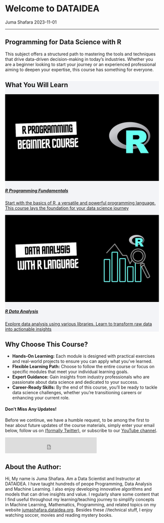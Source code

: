 # Welcome to DATAIDEA
Juma Shafara
2023-11-01

<!-- WARNING: THIS FILE WAS AUTOGENERATED! DO NOT EDIT! -->
<!-- Introduction Section -->
<section class="py-2 pt-0">
<hr/>

<div class="container">

<h1 class="text-center border-bottom-1">
Programming for Data Science with R
</h1>
<!-- <p class="text-center">A comprehensive and dynamic course designed to equip you with the skills to thrive in data science using the R Language.</p> -->

<div class="row">

<!-- <div class="col-md-6">
<img src="./assets/data_science.jpg" alt="Data Science Overview" class="img-fluid">
</div> -->

<div class="col-md-6">

<p>
This subject offers a structured path to mastering the tools and
techniques that drive data-driven decision-making in today’s industries.
Whether you are a beginner looking to start your journey or an
experienced professional aiming to deepen your expertise, this course
has something for everyone.
</p>

</div>

</div>

</div>

</section>
<!-- Course Modules Section -->
<section class="pt-2" style="background: #f3f4f7;">

<div class="container">

<h2 class="text-center mb-2">
What You Will Learn
</h2>

<div class="d-md-flex">

<a href="https://r.dataidea.org/R-Course/01_R_Overview.html" class="mx-2 text-decoration-none">

<div class="card mb-4">

<img src="./assets/r_programming.jpg" class="card-img-top" alt="R Programming Fundamentals">

<div class="card-body">

<h5 class="card-title fw-bold text-decoration-underline">
R Programming Fundamentals
</h5>
<p class="card-text">
Start with the basics of R, a versatile and powerful programming
language. This course lays the foundation for your data science journey
<i class="bi bi-arrow-right-circle"></i>
</p>

</div>

</div>

</a>
<a href="https://science.dataidea.org/R-Data-Analysis/outline.html" class="mx-2 text-decoration-none">

<div class="card mb-4">

<img src="./assets/r_data_analysis.jpg" class="card-img-top" alt="Data Analysis">

<div class="card-body">

<h5 class="card-title fw-bold text-decoration-underline">
R Data Analysis
</h5>
<p class="card-text">
Explore data analysis using various libraries. Learn to transform raw
data into actionable insights <i class="bi bi-arrow-right-circle"></i>
</p>

</div>

</div>

</a>

</div>

<div class="d-md-flex">

<!-- <a href="https://science.dataidea.org/Python-Data-Analysis/Week4-ML-Intro/41_overview_of_machine_learning.html" class="mx-2 text-decoration-none">
<div class="card mb-4">
<img src="./assets/python_machine_learning.jpg" class="card-img-top" alt="Machine Learning">
<div class="card-body">
<h5 class="card-title fw-bold text-decoration-underline">Machine Learning (Python)</h5>
<p class="card-text">Discover the principles of machine learning and gain hands-on experience in building and optimizing models <i class="bi bi-arrow-right-circle"></i></p>
</div>
</div>
</a> -->
<!-- <a href="https://science.dataidea.org/Pytorch-Deep-Learning/outline.html" class="mx-2 text-decoration-none">
<div class="card mb-4">
<img src="./assets/pytorch_deep_learning.jpg" class="card-img-top" alt="Deep Learning with PyTorch">
<div class="card-body">
<h5 class="card-title fw-bold text-decoration-underline">PyTorch Deep Learning</h5>
<p class="card-text">Dive deep into neural networks and learn to build advanced models using PyTorch <i class="bi bi-arrow-right-circle"></i></p>
</div>
</div>
</a> -->

</div>

</div>

</section>
<!-- Why Choose Us Section -->
<section class="pt-2 pb-4">

<div class="container">

<h2 class="text-center">
Why Choose This Course?
</h2>
<ul class="list-group list-group-flush">
<li class="list-group-item">
<strong>Hands-On Learning:</strong> Each module is designed with
practical exercises and real-world projects to ensure you can apply what
you’ve learned.
</li>
<li class="list-group-item">
<strong>Flexible Learning Path:</strong> Choose to follow the entire
course or focus on specific modules that meet your individual learning
goals.
</li>
<li class="list-group-item">
<strong>Expert Guidance:</strong> Gain insights from industry
professionals who are passionate about data science and dedicated to
your success.
</li>
<li class="list-group-item">
<strong>Career-Ready Skills:</strong> By the end of this course, you’ll
be ready to tackle data science challenges, whether you’re transitioning
careers or enhancing your current role.
</li>
</ul>

</div>

</section>
<!-- Newsletter -->

<div class="newsletter">

<div class="newsletter-heading">

<h4>
<i class="bi bi-info-circle-fill"></i> Don’t Miss Any Updates!
</h4>

</div>

<div class="newsletter-body">

<p>
Before we continue, we have a humble request, to be among the first to
hear about future updates of the course materials, simply enter your
email below, follow us on
<a href="https://x.com/dataideaorg"><i class="bi bi-twitter-x"></i>
(formally Twitter)</a>, or subscribe to our
<a href="https://www.youtube.com/@dataideaorg"><i class="bi bi-youtube"></i>
YouTube channel</a>.
</p>
<iframe class="newsletter-frame" src="https://embeds.beehiiv.com/5fc7c425-9c7e-4e08-a514-ad6c22beee74?slim=true" data-test-id="beehiiv-embed" height="52" frameborder="0" scrolling="no">
</iframe>

</div>

</div>

<h2>
About the Author:
</h2>

Hi, My name is Juma Shafara. Am a Data Scientist and Instructor at
DATAIDEA. I have taught hundreds of peope Programming, Data Analysis and
Machine Learning. I also enjoy developing innovative algorithms and
models that can drive insights and value. I regularly share some content
that I find useful throughout my learning/teaching journey to simplify
concepts in Machine Learning, Mathematics, Programming, and related
topics on my website
[jumashafara.dataidea.org](https://jumashafara.dataidea.org). Besides
these //technical stuff, I enjoy watching soccer, movies and reading
mystery books.
